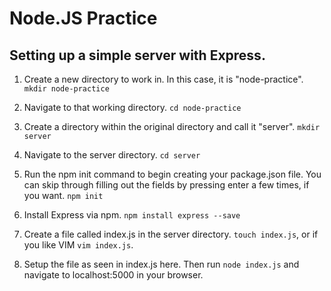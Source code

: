 # Node.JS Practice

## Setting up a simple server with Express.

1. Create a new directory to work in. In this case, it is "node-practice".
`mkdir node-practice`

2. Navigate to that working directory.
`cd node-practice`

3. Create a directory within the original directory and call it "server".
`mkdir server`

4. Navigate to the server directory.
`cd server`

5. Run the npm init command to begin creating your package.json file. You can skip through filling out the fields by pressing enter a few times, if you want.
`npm init`

6. Install Express via npm.
`npm install express --save`

7. Create a file called index.js in the server directory.
`touch index.js`, or if you like VIM `vim index.js`.

8. Setup the file as seen in index.js here. Then run
`node index.js` and navigate to localhost:5000 in your browser.
